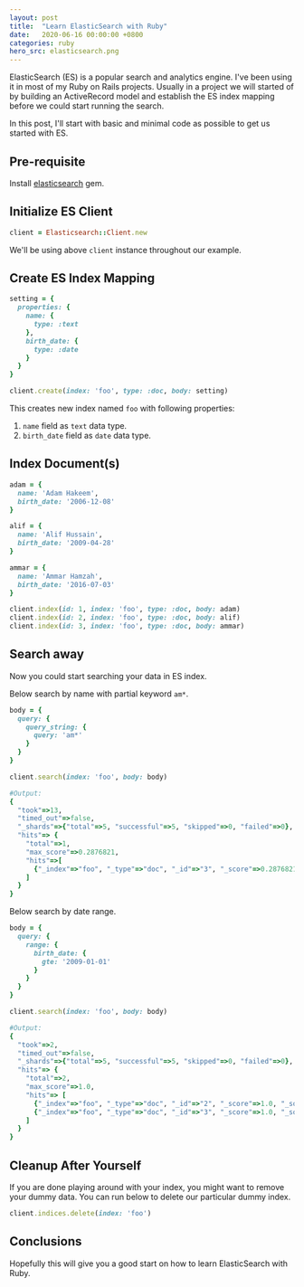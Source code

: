 ```yaml
---
layout: post
title:  "Learn ElasticSearch with Ruby"
date:   2020-06-16 00:00:00 +0800
categories: ruby
hero_src: elasticsearch.png
---
```


ElasticSearch (ES) is a popular search and analytics engine. I've been using it
in most of my Ruby on Rails projects. Usually in a project we will started of
by building an ActiveRecord model and establish the ES index mapping before we
could start running the search.

In this post, I'll start with basic and minimal code as possible to get us
started with ES.

## Pre-requisite

Install [elasticsearch] gem.

[elasticsearch]: https://github.com/elastic/elasticsearch-ruby

## Initialize ES Client

```ruby
client = Elasticsearch::Client.new
```

We'll be using above `client` instance throughout our example.

## Create ES Index Mapping

```ruby
setting = {
  properties: {
    name: {
      type: :text
    },
    birth_date: {
      type: :date
    }
  }
}

client.create(index: 'foo', type: :doc, body: setting)
```

This creates new index named `foo` with following properties:
1. `name` field as `text` data type.
2. `birth_date` field as `date` data type.

## Index Document(s)

```ruby
adam = {
  name: 'Adam Hakeem',
  birth_date: '2006-12-08'
}

alif = {
  name: 'Alif Hussain',
  birth_date: '2009-04-28'
}

ammar = {
  name: 'Ammar Hamzah',
  birth_date: '2016-07-03'
}

client.index(id: 1, index: 'foo', type: :doc, body: adam)
client.index(id: 2, index: 'foo', type: :doc, body: alif)
client.index(id: 3, index: 'foo', type: :doc, body: ammar)
```

## Search away

Now you could start searching your data in ES index.

Below search by name with partial keyword `am*`.

```ruby
body = {
  query: {
    query_string: {
      query: 'am*'
    }
  }
}

client.search(index: 'foo', body: body)

#Output:
{
  "took"=>13,
  "timed_out"=>false,
  "_shards"=>{"total"=>5, "successful"=>5, "skipped"=>0, "failed"=>0},
  "hits"=> {
    "total"=>1,
    "max_score"=>0.2876821,
    "hits"=>[
      {"_index"=>"foo", "_type"=>"doc", "_id"=>"3", "_score"=>0.2876821, "_source"=>{"name"=>"Ammar Hamzah", "birth_date"=>"2016-07-03"}}
    ]
  }
}
```

Below search by date range.

```ruby
body = {
  query: {
    range: {
      birth_date: {
        gte: '2009-01-01'
      }
    }
  }
}

client.search(index: 'foo', body: body)

#Output:
{
  "took"=>2,
  "timed_out"=>false,
  "_shards"=>{"total"=>5, "successful"=>5, "skipped"=>0, "failed"=>0},
  "hits"=> {
    "total"=>2,
    "max_score"=>1.0,
    "hits"=> [
      {"_index"=>"foo", "_type"=>"doc", "_id"=>"2", "_score"=>1.0, "_source"=>{"name"=>"Alif Hussain", "birth_date"=>"2009-04-28"}},
      {"_index"=>"foo", "_type"=>"doc", "_id"=>"3", "_score"=>1.0, "_source"=>{"name"=>"Ammar Hamzah", "birth_date"=>"2016-07-03"}}
    ]
  }
}
```

## Cleanup After Yourself

If you are done playing around with your index, you might want to remove your
dummy data. You can run below to delete our particular dummy index.

```ruby
client.indices.delete(index: 'foo')
```

## Conclusions

Hopefully this will give you a good start on how to learn ElasticSearch with
Ruby.

